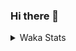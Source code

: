 ### Hi there 👋

<!--
**Kanin/Kanin** is a ✨ _special_ ✨ repository because its `README.md` (this file) appears on your GitHub profile.

Here are some ideas to get you started:

- 🔭 I’m currently working on ...
- 🌱 I’m currently learning ...
- 👯 I’m looking to collaborate on ...
- 🤔 I’m looking for help with ...
- 💬 Ask me about ...
- 📫 How to reach me: ...
- 😄 Pronouns: ...
- ⚡ Fun fact: ...
-->

<details>
 <summary>Waka Stats</summary>

<!--START_SECTION:waka-->
![Profile Views](http://img.shields.io/badge/Profile%20Views-71-blue)

![Lines of code](https://img.shields.io/badge/From%20Hello%20World%20I%27ve%20Written-749752%20lines%20of%20code-blue)

**🐱 My Github Data** 

> 🏆 233 Contributions in the Year 2020
 > 
> 📦 3.0 kB Used in Github's Storage 
 > 
> 🚫 Not Opted to Hire
 > 
> 📜 19 Public Repositories
 > 
> 🔑 8 Private Repositories 

**I'm an Early 🐤** 

```text
🌞 Morning    92 commits     ████████░░░░░░░░░░░░░░░░░   31.83% 
🌆 Daytime    105 commits    █████████░░░░░░░░░░░░░░░░   36.33% 
🌃 Evening    64 commits     █████░░░░░░░░░░░░░░░░░░░░   22.15% 
🌙 Night      28 commits     ██░░░░░░░░░░░░░░░░░░░░░░░   9.69%

```
📅 **I'm Most Productive on Monday** 

```text
Monday       74 commits     ██████░░░░░░░░░░░░░░░░░░░   25.61% 
Tuesday      36 commits     ███░░░░░░░░░░░░░░░░░░░░░░   12.46% 
Wednesday    16 commits     █░░░░░░░░░░░░░░░░░░░░░░░░   5.54% 
Thursday     27 commits     ██░░░░░░░░░░░░░░░░░░░░░░░   9.34% 
Friday       30 commits     ██░░░░░░░░░░░░░░░░░░░░░░░   10.38% 
Saturday     38 commits     ███░░░░░░░░░░░░░░░░░░░░░░   13.15% 
Sunday       68 commits     ██████░░░░░░░░░░░░░░░░░░░   23.53%

```


📊 **This Week I Spent My Time On** 

```text
⌚︎ Time Zone: America/New_York

💬 Programming Languages: 
SCSS                     9 hrs 38 mins       ████████████████░░░░░░░░░   65.7% 
Python                   2 hrs 34 mins       ████░░░░░░░░░░░░░░░░░░░░░   17.52% 
virtualenv               1 hr 34 mins        ██░░░░░░░░░░░░░░░░░░░░░░░   10.72% 
Other                    23 mins             ░░░░░░░░░░░░░░░░░░░░░░░░░   2.65% 
YAML                     13 mins             ░░░░░░░░░░░░░░░░░░░░░░░░░   1.48%

🔥 Editors: 
IntelliJ                 10 hrs 5 mins       █████████████████░░░░░░░░   68.72% 
PyCharm                  4 hrs 35 mins       ███████░░░░░░░░░░░░░░░░░░   31.28%

🐱‍💻 Projects: 
Kanin                    9 hrs 41 mins       ████████████████░░░░░░░░░   66.03% 
Naila.bot                1 hr 32 mins        ██░░░░░░░░░░░░░░░░░░░░░░░   10.55% 
Naila.py                 1 hr 28 mins        ██░░░░░░░░░░░░░░░░░░░░░░░   10.06% 
PyPixel                  1 hr 18 mins        ██░░░░░░░░░░░░░░░░░░░░░░░   8.91% 
MyDiscordTheme           18 mins             ░░░░░░░░░░░░░░░░░░░░░░░░░   2.15%

💻 Operating System: 
Linux                    14 hrs 40 mins      █████████████████████████   100.0%

```

**I Mostly Code in Python** 

```text
Python                   17 repos            █████████████████░░░░░░░░   70.83% 
JavaScript               4 repos             ████░░░░░░░░░░░░░░░░░░░░░   16.67% 
Kotlin                   1 repos             █░░░░░░░░░░░░░░░░░░░░░░░░   4.17% 
HTML                     1 repos             █░░░░░░░░░░░░░░░░░░░░░░░░   4.17% 
Java                     1 repos             █░░░░░░░░░░░░░░░░░░░░░░░░   4.17%

```


**Timeline**

![Chart not found](https://github.com/Kanin/Kanin/blob/master/charts/bar_graph.png) 


<!--END_SECTION:waka-->
</details>
